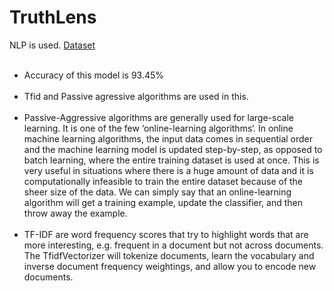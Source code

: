 # TruthLens
NLP is used.
<a href="https://drive.google.com/file/d/1rlEjBbHeVOfvgDjsEmpVQdzw_OL9TK79/view?usp=sharing">Dataset</a>
<br>
<br><ul>
  <li>Accuracy of this model is 93.45%</li>
<br>
  <li>Tfid and Passive agressive algorithms are used in this.</li>
<br>
<li>Passive-Aggressive algorithms are generally used for large-scale learning. It is one of the few ‘online-learning algorithms‘. In online machine learning algorithms, the input data comes in sequential order and the machine learning model is updated step-by-step, as opposed to batch learning, where the entire training dataset is used at once. This is very useful in situations where there is a huge amount of data and it is computationally infeasible to train the entire dataset because of the sheer size of the data. We can simply say that an online-learning algorithm will get a training example, update the classifier, and then throw away the example.</li>
<br>
<li>TF-IDF are word frequency scores that try to highlight words that are more interesting, e.g. frequent in a document but not across documents. The TfidfVectorizer will tokenize documents, learn the vocabulary and inverse document frequency weightings, and allow you to encode new documents.</li>
</ul>
